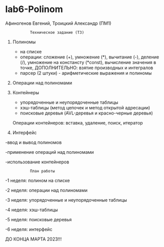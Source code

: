 # lab6-Polinom
Афиногенов Евгений, Троицкий Александр (ПМ1)

               Техническое задание (ТЗ)
               
 1. Полиномы
    - на списке
    - операции: сложение (+), умножение (*), вычитание (-), деление (/), умножение на констансту (*const), вычисление значения в точке, ДОПОЛНИТЕЛЬНО: взятие производных и интегралов
    - парсер (2 штуки) - арифметические выражения и полиномы
    
 2. Операции над полиномами
 
 3. Контейнеры
    - упорядоченные и неупорядоченные таблицы
    - хэш-таблицы (метод цепочек и метод открытой адресации)
    - поисковые деревья (AVL-деревья и красно-черные деревья)
    
    Операции контейнеров: вставка, удаление, поиск, итератор
    
 4. Интерфейс


 -ввод и вывод полиномов
 
 -применение операций над полиномами
 
 -использование контейнеров
 
 
               План работы
               
  -1 неделя: полином на списке
  
  -2 неделя: операции над полиномами
  
  -3 неделя: упорядоченные и неупорядоченные таблицы
  
  -4 неделя: хэш-таблицы
  
  -5 неделя: поисковые деревья
  
  -6 неделя: интерфейс 
  
  ДО КОНЦА МАРТА 2023!!!
  
  
    
